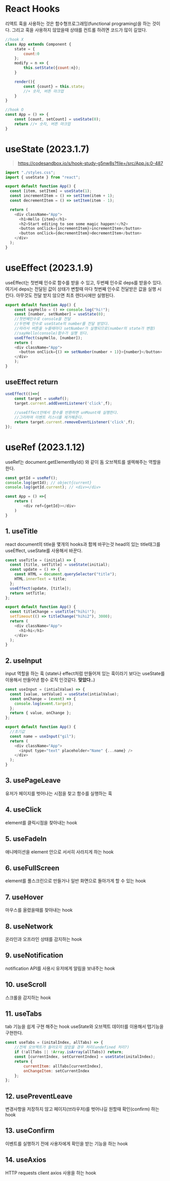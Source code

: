 # React Hooks
리액트 훅을 사용하는 것은 함수형프로그래밍(functional programing)을 하는 것이다.
그리고 훅을 사용하지 않았을때 상태를 컨트롤 하려면 코드가 많이 길었다.

```js
//hook X
class App extends Component {
    state = {
        count:0
    };
    modify = n => {
        this.setState({count:n});
    }

    render(){
        const {count} = this.state;
        //+ 숫자, 버튼 마크업
    }
}

//hook O
const App = () => {
    const [count, setCount] = useState(0);
    return //+ 숫자, 버튼 마크업
}
```

# useState (2023.1.7)
> https://codesandbox.io/s/hook-study-g5nw8s?file=/src/App.js:0-487

```js
import "./styles.css";
import { useState } from "react";

export default function App() {
  const [item, setItem] = useState(1);
  const incrementItem = () => setItem(item + 1);
  const decrementItem = () => setItem(item - 1);

  return (
    <div className="App">
      <h1>Hello {item}</h1>
      <h2>Start editing to see some magic happen!</h2>
      <button onClick={incrementItem}>incrementItem</button>
      <button onClick={decrementItem}>decrementItem</button>
    </div>
  );
}
```

# useEffect (2023.1.9)
useEffect는 첫번째 인수로 함수를 받을 수 있고, 두번째 인수로 deps를 받을수 있다.
여기서 deps는 전달된 값이 상태가 변할때 마다 첫번째 인수로 전달받은 값을 실행 시킨다.
아무것도 전달 받지 않으면 최초 렌더시에만 실행된다.

```js
export default function App() {
    const sayHello = () => console.log("hi!");
    const [number, setNumber] = useState(0);
    //첫번째인수로 console을 전달
    //두번째 인수로 useState의 number를 전달 받았다.
    //따라서 버튼을 누를때마다 setNumber가 실행되므로(number의 state가 변함)
    //sayHello(console)함수가 실행 된다.
    useEffect(sayHello, [number]);
    return (
    <div className="App">
      <button onClick={() => setNumber(number + 1)}>{number}</button>
    </div>
    );
}
```

## useEffect return
```js
useEffect(()=>{
    const target = useRef();
    target.current.addEventListener('click',f);
    
    //useEffect안에서 함수를 반환하면 unMount때 실행한다.
    //그리하여 이벤트 리스너를 제거해준다.
    return target.current.removeEventListener('click',f); 
});
```

# useRef (2023.1.12)
useRef는 document.getElementById() 와 같이 돔 오브젝트를 셀렉해주는 역할을 한다.
```js
const getId = useRef();
console.log(getId); // object{current}
console.log(getId.current); // <div></div>

const App = () =>{
    return (
        <div ref={getId}></div>
    )
}
```

## 1. useTitle
react document의 title을 몇개의 hooks과 함께 바꾸는것
head의 있는 title태그를 useEffect, useState를 사용해서 바꾼다.

```js
const useTitle = (initial) => {
  const [title, setTitle] = useState(initial);
  const update = () => {
    const HTML = document.querySelector("title");
    HTML.innerText = title;
  };
  useEffect(update, [title]);
  return setTitle;
};

export default function App() {
  const titleChange = useTitle("hihi!");
  setTimeout(() => titleChange("hihi2"), 3000);
  return (
    <div className="App">
      <h1>hi</h1>
    </div>
  );
}
```

## 2. useInput
input 역할을 하는 훅 (state나 effect처럼 만들어져 있는 훅이라기 보다는 useState를 이용해서 만들어낸 함수 로직 인것같다. **맞았다..**)

```js
const useInput = (intialValue) => {
  const [value, setValue] = useState(intialValue);
  const onChange = (event) => {
    console.log(event.target);
  };
  return { value, onChange };
};

export default function App() {
  //초기값
  const name = useInput("gil");
  return (
    <div className="App">
      <input type="text" placeholder="Name" {...name} />
    </div>
  );
}

```

## 3. usePageLeave
유저가 페이지를 벗어나는 시점을 찾고 함수를 실행하는 훅

## 4. useClick
element를 클릭시점을 찾아내는 hook

## 5. useFadeIn
애니메이션을 element 안으로 서서히 사라지게 하는 hook

## 6. useFullScreen
element를 풀스크린으로 만들거나 일반 화면으로 돌아가게 할 수 있는 hook

## 7. useHover
마우스를 올렸을때를 찾아내는 hook

## 8. useNetwork
온라인과 오프라인 상태를 감지하는 hook

## 9. useNotification
notification API를 사용시 유저에게 알림을 보내주는 hook

## 10. useScroll
스크롤을 감지하는 hook

## 11. useTabs
tab 기능을 쉽게 구현 해주는 hook
useState와 오브젝트 데이터를 이용해서 탭기능을 구현한다.
```js
const useTabs = (initalIndex, allTabs) => {
    //전체 오브젝트가 들어오지 않았을 경우 처리(undefined 처리?)
    if (!allTabs || !Array.isArray(allTabs)) return;
    const [currentIndex, setCurrentIndex] = useState(initalIndex);
    return {
        currentItem: allTabs[currentIndex],
        onChangeItem: setCurrentIndex
    };
};
```

## 12. usePreventLeave
변경사항을 저장하지 않고 페이지(브라우저)를 벗어나길 원할때 확인(confirm) 하는 hook

## 13. useConfirm
이벤트를 실행하기 전에 사용자에게 확인을 받는 기능을 하는 hook

## 14. useAxios
HTTP requests client axios 사용을 하는 hook